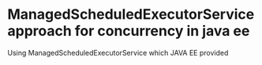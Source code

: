 # ManagedScheduledExecutorService approach for concurrency in java ee
Using ManagedScheduledExecutorService which JAVA EE provided
